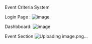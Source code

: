 Event Criteria System

Login Page :
![image](https://github.com/WenDEVLIFE/Event-Application/assets/117834496/af2d1dc4-85f4-4e19-a8c2-362004afd917)

Dashbboard:
![image](https://github.com/WenDEVLIFE/Event-Application/assets/117834496/ad0cde5c-05f2-4bf7-8caf-32eacb48fa5b)

Event Section
![Uploading image.png…]()





